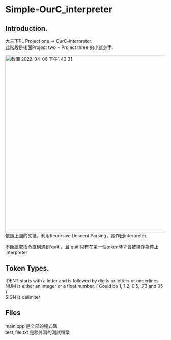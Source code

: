 # Simple-OurC_interpreter

## Introduction.  

大三下PL Project one -> OurC-interpreter.  
此階段是後面Project two ~ Project three 的小試身手.  
  
<img width="556" alt="截圖 2022-04-06 下午1 43 31" src="https://user-images.githubusercontent.com/85448144/161903783-3d2e1ae3-45a9-4380-b699-a896555bf58b.png">
依照上圖的文法，利用Recursive Descent Parsing，實作出interpreter.  

不斷讀取指令直到遇到'quit'，且'quit'只有在第一個token時才會被視作為停止interpreter  
  
## Token Types.  

IDENT starts with a letter and is followed by digits or letters or underlines.  
NUM is either an integer or a float number. ( Could be 1, 1.2, 0.5, .73 and 05 )  
SIGN is delimiter

## Files  

main.cpp 是全部的程式碼  
test_file.txt 是額外寫的測試檔案
